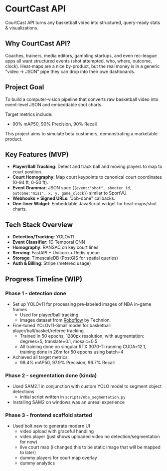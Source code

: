 # CourtCast API

CourtCast API turns any basketball video into structured, query-ready stats & visualizations.

## Why CourtCast API?

Coaches, trainers, media editors, gambling startups, and even rec-league apps all want structured events (shot attempted, who, where, outcome, clock). Heat-maps are a nice by-product, but the real money is in a generic "video → JSON" pipe they can drop into their own dashboards.

## Project Goal

To build a computer-vision pipeline that converts raw basketball video into event-level JSON and embeddable shot charts.

Target metrics include:
*   90% mAP50, 90% Precision, 90% Recall

This project aims to simulate beta customers, demonstrating a marketable product.

## Key Features (MVP)
*   **Player/Ball Tracking**: Detect and track ball and moving players to map to court position.
*   **Court Homography**: Map court keypoints to canonical court coordinates (0-94 ft, 0-50 ft).
*   **Event Grammar**: JSON spec (`{event:"shot", shooter_id, outcome:"miss", x, y, game_clock}`) similar to SportVU.
*   **Webhooks + Signed URLs**: "Job-done" callbacks.
*   **One-liner Widget**: Embeddable JavaScript widget for heat-maps/shot charts.

## Tech Stack Overview
*   **Detection/Tracking**: YOLOv11
*   **Event Classifier**: 1D Temporal CNN
*   **Homography**: RANSAC on key court lines
*   **Serving**: FastAPI + Uvicorn + Redis queue
*   **Storage**: TimescaleDB (PostGIS for spatial queries)
*   **Auth & Billing**: Stripe (metered usage)

## Progress Timeline (WIP)

### Phase 1 - detection done
* Set up YOLOv11 for processing pre-labeled images of NBA in-game frames
    * Used for player/ball tracking
    * Images dataset from [Roboflow](https://universe.roboflow.com/technion-ui0ov/basket-recognition-9ztqo/dataset/6) by Technion.
* Fine-tuned YOLOv11-Small model for basketball player/ball/basket/referee tracking
   * Trained in 50 epochs, 1280px resolution, with augmentation: degrees=5, translate=0.1, mosaic=0.5
   * All training done on singular RTX 3070-Ti running CUDA=12.1, training done in 26m for 50 epochs using batch=4
* Achieved all target metrics:
   * 98.4% mAP50, 97.9% Precision, 96.7% Recall
 
### Phase 2 - segmentation done (kinda)
* Used SAM2.1 in conjunction with custom YOLO model to segment object detections
   * initial script written in `scripts/nba_segmentation.py`
 * Installing SAM2 on windows was an unreal experience

### Phase 3 - frontend scaffold started
* Used bolt.new to generate modern UI
   * video upload with graceful handling
   * video player (just shows uploaded video no detection/segmentation for now)
   * live court map (i changed this to be static image that will be mapped to later)
   * dummy players for court map overlay
   * dummy analytics
